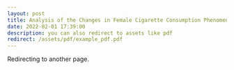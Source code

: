 ```yaml
---
layout: post
title: Analysis of the Changes in Female Cigarette Consumption Phenomenon from the Perspective of Semiotics
date: 2022-02-01 17:39:00
description: you can also redirect to assets like pdf
redirect: /assets/pdf/example_pdf.pdf
---
```


Redirecting to another page.

